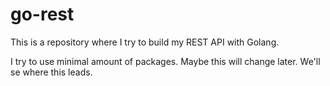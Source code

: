 # go-rest
This is a repository where I try to build my REST API with Golang.

I try to use minimal amount of packages. Maybe this will change later. We'll se where this leads.
